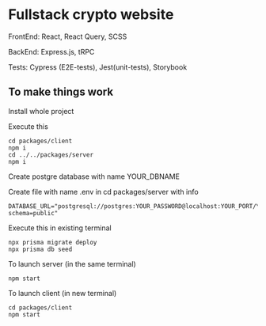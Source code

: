 # Fullstack crypto website

FrontEnd: React, React Query, SCSS

BackEnd: Express.js, tRPC

Tests: Cypress (E2E-tests), Jest(unit-tests), Storybook

## To make things work

Install whole project

Execute this

```
cd packages/client
npm i
cd ../../packages/server
npm i
```

Create postgre database with name YOUR_DBNAME

Create file with name .env in cd packages/server with info

```
DATABASE_URL="postgresql://postgres:YOUR_PASSWORD@localhost:YOUR_PORT/YOUR_DBNAME?schema=public"
```

Execute this in existing terminal

```
npx prisma migrate deploy
npx prisma db seed 
```

To launch server (in the same terminal)
```
npm start
```
To launch client (in new terminal)
```
cd packages/client
npm start
```

